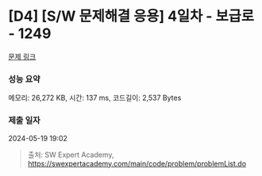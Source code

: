 # [D4] [S/W 문제해결 응용] 4일차 - 보급로 - 1249 

[문제 링크](https://swexpertacademy.com/main/code/problem/problemDetail.do?contestProbId=AV15QRX6APsCFAYD) 

### 성능 요약

메모리: 26,272 KB, 시간: 137 ms, 코드길이: 2,537 Bytes

### 제출 일자

2024-05-19 19:02



> 출처: SW Expert Academy, https://swexpertacademy.com/main/code/problem/problemList.do